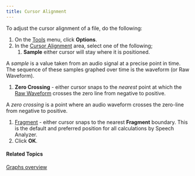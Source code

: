 ```yaml
---
title: Cursor Alignment
---
```


To adjust the cursor alignment of a file, do the following:

1. On the [Tools](../tools/overview) menu, click **Options**.
1. In the [Cursor Alignment](cursor-alignment) area, select one of the following;
   1. **Sample** either cursor will stay where it is positioned.

A *sample* is a value taken from an audio signal at a precise point in time. The sequence of these samples graphed over time is the waveform (or Raw Waveform).

1. **Zero Crossing** - either cursor snaps to the *nearest* point at which the [Raw Waveform](types/raw-waveform) crosses the zero line from negative to positive.

A *zero crossing* is a point where an audio waveform crosses the zero-line from negative to positive.

1. [Fragment](fragment) - either cursor snaps to the nearest **Fragment** boundary. This is the default and preferred position for all calculations by Speech Analyzer.
1. Click **OK**.

#### **Related Topics**
[Graphs overview](overview)
